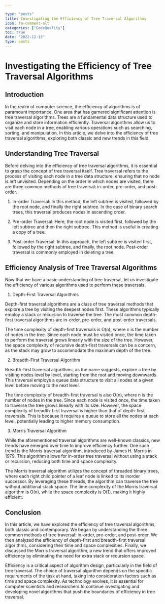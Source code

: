 ```yaml
---

type: "posts"
title: Investigating the Efficiency of Tree Traversal Algorithms
icon: fa-comment-alt
categories: ["CodeQuality"]
toc: true
date: "2022-12-13"
type: posts
---
```





# Investigating the Efficiency of Tree Traversal Algorithms

## Introduction

In the realm of computer science, the efficiency of algorithms is of paramount importance. One area that has garnered significant attention is tree traversal algorithms. Trees are a fundamental data structure used to organize and store information efficiently. Traversal algorithms allow us to visit each node in a tree, enabling various operations such as searching, sorting, and manipulation. In this article, we delve into the efficiency of tree traversal algorithms, exploring both classic and new trends in this field.

## Understanding Tree Traversal

Before delving into the efficiency of tree traversal algorithms, it is essential to grasp the concept of tree traversal itself. Tree traversal refers to the process of visiting each node in a tree data structure, ensuring that no node is left unvisited. Depending on the order in which nodes are visited, there are three common methods of tree traversal: in-order, pre-order, and post-order.

1. In-order Traversal: In this method, the left subtree is visited, followed by the root node, and finally the right subtree. In the case of binary search trees, this traversal produces nodes in ascending order.

2. Pre-order Traversal: Here, the root node is visited first, followed by the left subtree and then the right subtree. This method is useful in creating a copy of a tree.

3. Post-order Traversal: In this approach, the left subtree is visited first, followed by the right subtree, and finally, the root node. Post-order traversal is commonly employed in deleting a tree.

## Efficiency Analysis of Tree Traversal Algorithms

Now that we have a basic understanding of tree traversal, let us investigate the efficiency of various algorithms used to perform these traversals.

1. Depth-First Traversal Algorithms

Depth-first traversal algorithms are a class of tree traversal methods that explore a tree by visiting the deepest nodes first. These algorithms typically employ a stack or recursion to traverse the tree. The most common depth-first traversal algorithms are in-order, pre-order, and post-order traversals.

The time complexity of depth-first traversals is O(n), where n is the number of nodes in the tree. Since each node must be visited once, the time taken to perform the traversal grows linearly with the size of the tree. However, the space complexity of recursive depth-first traversals can be a concern, as the stack may grow to accommodate the maximum depth of the tree.

2. Breadth-First Traversal Algorithm

Breadth-first traversal algorithms, as the name suggests, explore a tree by visiting nodes level by level, starting from the root and moving downwards. This traversal employs a queue data structure to visit all nodes at a given level before moving to the next level.

The time complexity of breadth-first traversal is also O(n), where n is the number of nodes in the tree. Since each node is visited once, the time taken to traverse the tree grows linearly with its size. However, the space complexity of breadth-first traversal is higher than that of depth-first traversals. This is because it requires a queue to store all the nodes at each level, potentially leading to higher memory consumption.

3. Morris Traversal Algorithm

While the aforementioned traversal algorithms are well-known classics, new trends have emerged over time to improve efficiency further. One such trend is the Morris traversal algorithm, introduced by James H. Morris in 1979. This algorithm allows for in-order tree traversal without using a stack or recursion, reducing both time and space complexity.

The Morris traversal algorithm utilizes the concept of threaded binary trees, where each right child pointer of a leaf node is linked to its inorder successor. By leveraging these threads, the algorithm can traverse the tree without additional stack space. The time complexity of the Morris traversal algorithm is O(n), while the space complexity is O(1), making it highly efficient.

## Conclusion

In this article, we have explored the efficiency of tree traversal algorithms, both classic and contemporary. We began by understanding the three common methods of tree traversal: in-order, pre-order, and post-order. We then analyzed the efficiency of depth-first and breadth-first traversal algorithms, considering their time and space complexities. Finally, we discussed the Morris traversal algorithm, a new trend that offers improved efficiency by eliminating the need for extra stack or recursion space.

Efficiency is a critical aspect of algorithm design, particularly in the field of tree traversal. The choice of traversal algorithm depends on the specific requirements of the task at hand, taking into consideration factors such as time and space complexity. As technology evolves, it is essential for computer scientists and researchers to continue investigating and developing novel algorithms that push the boundaries of efficiency in tree traversal.